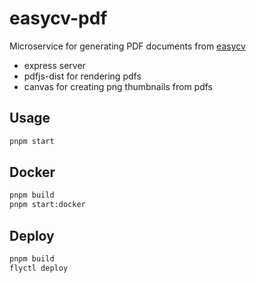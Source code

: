 # easycv-pdf

Microservice for generating PDF documents from [easycv](https://www.easycv.vercel.app)

- express server
- pdfjs-dist for rendering pdfs
- canvas for creating png thumbnails from pdfs

## Usage

```bash
pnpm start
```

## Docker

```bash
pnpm build
pnpm start:docker
```

## Deploy

```bash
pnpm build
flyctl deploy
```